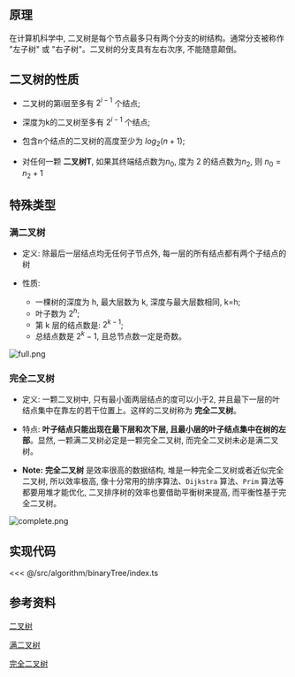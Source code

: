 ## 原理

在计算机科学中, 二叉树是每个节点最多只有两个分支的树结构。通常分支被称作 "左子树" 或 "右子树"。二叉树的分支具有左右次序, 不能随意颠倒。

## 二叉树的性质

- 二叉树的第i层至多有 $2^{i-1}$ 个结点;

- 深度为k的二叉树至多有 $2^{i-1}$ 个结点;

- 包含n个结点的二叉树的高度至少为 $log_2(n + 1)$;

- 对任何一颗 **二叉树T**, 如果其终端结点数为$n_0$, 度为 2 的结点数为$n_2$, 则 $n_0 = n_2 + 1$

## 特殊类型

### 满二叉树

- 定义: 除最后一层结点均无任何子节点外, 每一层的所有结点都有两个子结点的树

- 性质:

  - 一棵树的深度为 h, 最大层数为 k, 深度与最大层数相同, k=h;
  - 叶子数为 $2^h$;
  - 第 k 层的结点数是: $2^{k-1}$;
  - 总结点数是 $2^k-1$, 且总节点数一定是奇数。

![full.png](@images/src/algorithm/binaryTree/images/full.png)

### 完全二叉树

- 定义: 一颗二叉树中, 只有最小面两层结点的度可以小于2, 并且最下一层的叶结点集中在靠左的若干位置上。这样的二叉树称为 **完全二叉树**。

- 特点: **叶子结点只能出现在最下层和次下层, 且最小层的叶子结点集中在树的左部**。显然, 一颗满二叉树必定是一颗完全二叉树, 而完全二叉树未必是满二叉树。

- **Note:** **完全二叉树** 是效率很高的数据结构, 堆是一种完全二叉树或者近似完全二叉树, 所以效率极高, 像十分常用的排序算法、`Dijkstra` 算法、`Prim` 算法等都要用堆才能优化, 二叉排序树的效率也要借助平衡树来提高, 而平衡性基于完全二叉树。

![complete.png](@images/src/algorithm/binaryTree/images/complete.png)

## 实现代码

<<< @/src/algorithm/binaryTree/index.ts

## 参考资料

[二叉树](https://zh.wikipedia.org/wiki/%E4%BA%8C%E5%8F%89%E6%A0%91)

[满二叉树](https://zh.wikipedia.org/wiki/%E6%BB%A1%E4%BA%8C%E5%8F%89%E6%A0%91)

[完全二叉树](https://zh.wikipedia.org/wiki/%E5%AE%8C%E5%85%A8%E4%BA%8C%E5%8F%89%E6%A0%91)
